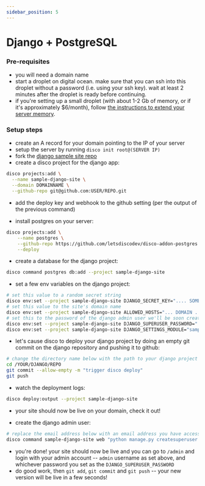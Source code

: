 ```yaml
---
sidebar_position: 5
---
```


# Django + PostgreSQL

### Pre-requisites
- you will need a domain name
- start a droplet on digital ocean. make sure that you can ssh into this droplet without a password (i.e. using your ssh key). wait at least 2 minutes after the droplet is ready before continuing.
- if you're setting up a small droplet (with about 1-2 Gb of memory, or if it's approximately $6/month), follow [the instructions to extend your server memory](/misc/extending-your-server-memory).

### Setup steps
- create an A record for your domain pointing to the IP of your server
- setup the server by running `disco init root@(SERVER IP)`
- fork the [django sample site repo](https://github.com/letsdiscodev/example-django-site)
- create a disco project for the django app:

```bash
disco projects:add \
  --name sample-django-site \
  --domain DOMAINNAME \
  --github-repo git@github.com:USER/REPO.git
```

- add the deploy key and webhook to the github setting (per the output of the previous command)

- install postgres on your server:

```bash
disco projects:add \
    --name postgres \
    --github-repo https://github.com/letsdiscodev/disco-addon-postgres \
    --deploy
```

- create a database for the django project:

```bash
disco command postgres db:add --project sample-django-site
```

- set a few env variables on the django project:

```bash
# set this value to a random secret string
disco env:set --project sample-django-site DJANGO_SECRET_KEY=".... SOME SECRET VALUE ..."
# set this value to the site's domain name
disco env:set --project sample-django-site ALLOWED_HOSTS="... DOMAIN ..."
# set this to the password of the django admin user we'll be soon creating
disco env:set --project sample-django-site DJANGO_SUPERUSER_PASSWORD=".... SOME SECURE PASSWORD ..."
disco env:set --project sample-django-site DJANGO_SETTINGS_MODULE="samplesite.settings.prod"
```

- let's cause disco to deploy your django project by doing an empty git commit on the django repository and pushing it to github:

```bash
# change the directory name below with the path to your django project
cd /YOUR/DJANGO/REPO
git commit --allow-empty -m "trigger disco deploy"
git push
```

- watch the deployment logs:

```bash
disco deploy:output --project sample-django-site
```

- your site should now be live on your domain, check it out!

- create the django admin user:

```bash
# replace the email address below with an email address you have access to
disco command sample-django-site web "python manage.py createsuperuser --noinput --username admin --email SOME@EMAIL.COM"
```

- you're done! your site should now be live and you can go to `/admin` and login with your admin account -- `admin` username as set above, and whichever password you set as the `DJANGO_SUPERUSER_PASSWORD`
- do good work, then `git add`, `git commit` and `git push` -- your new version will be live in a few seconds!

